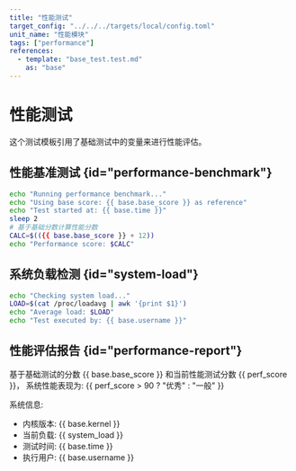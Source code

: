```yaml
---
title: "性能测试"
target_config: "../../../targets/local/config.toml"
unit_name: "性能模块"
tags: ["performance"]
references:
  - template: "base_test.test.md"
    as: "base"
---
```


# 性能测试

这个测试模板引用了基础测试中的变量来进行性能评估。

## 性能基准测试 {id="performance-benchmark"}

```bash {id="run-benchmark" exec=true extract.perf_score=/Performance score:\s+(\d+)/}
echo "Running performance benchmark..."
echo "Using base score: {{ base.base_score }} as reference"
echo "Test started at: {{ base.time }}"
sleep 2
# 基于基础分数计算性能分数
CALC=$(({{ base.base_score }} + 12))
echo "Performance score: $CALC"
```

## 系统负载检测 {id="system-load"}

```bash {id="check-load" exec=true extract.system_load=/Average load:\s+([\d\.]+)/}
echo "Checking system load..."
LOAD=$(cat /proc/loadavg | awk '{print $1}')
echo "Average load: $LOAD"
echo "Test executed by: {{ base.username }}"
```

## 性能评估报告 {id="performance-report"}

基于基础测试的分数 {{ base.base_score }} 和当前性能测试分数 {{ perf_score }}，
系统性能表现为: {{ perf_score > 90 ? "优秀" : "一般" }}

系统信息:
- 内核版本: {{ base.kernel }}
- 当前负载: {{ system_load }}
- 测试时间: {{ base.time }}
- 执行用户: {{ base.username }}